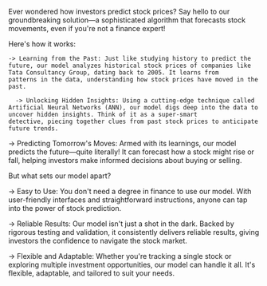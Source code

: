 Ever wondered how investors predict stock prices? Say hello to our groundbreaking solution—a sophisticated algorithm that forecasts stock movements, even if you're not a finance expert!

Here's how it works:

    -> Learning from the Past: Just like studying history to predict the future, our model analyzes historical stock prices of companies like Tata Consultancy Group, dating back to 2005. It learns from              patterns in the data, understanding how stock prices have moved in the past.

      -> Unlocking Hidden Insights: Using a cutting-edge technique called Artificial Neural Networks (ANN), our model digs deep into the data to uncover hidden insights. Think of it as a super-smart                  detective, piecing together clues from past stock prices to anticipate future trends.

-> Predicting Tomorrow's Moves: Armed with its learnings, our model predicts the future—quite literally! It can forecast how a stock might rise or fall, helping investors make informed decisions about          buying or selling.

But what sets our model apart?

-> Easy to Use: You don't need a degree in finance to use our model. With user-friendly interfaces and straightforward instructions, anyone can tap into the power of stock prediction.

-> Reliable Results: Our model isn't just a shot in the dark. Backed by rigorous testing and validation, it consistently delivers reliable results, giving investors the confidence to navigate the stock         market.

-> Flexible and Adaptable: Whether you're tracking a single stock or exploring multiple investment opportunities, our model can handle it all. It's flexible, adaptable, and tailored to suit your needs.
